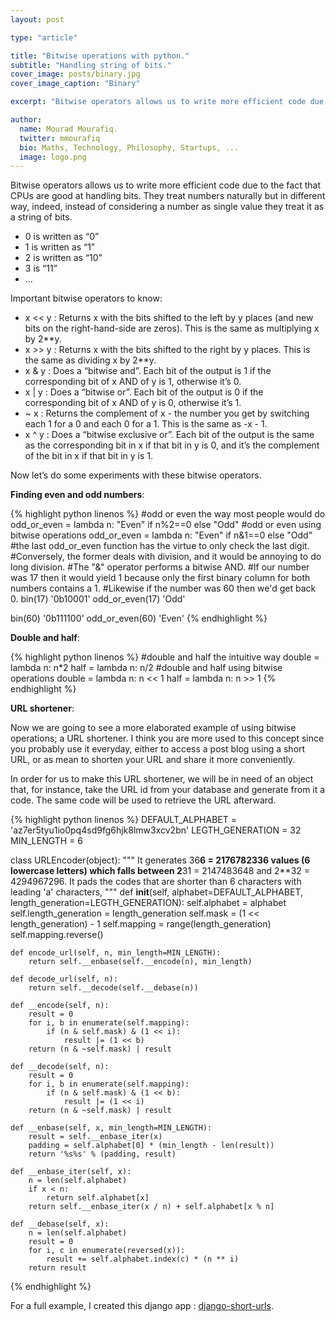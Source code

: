 ```yaml
---
layout: post

type: "article"

title: "Bitwise operations with python."
subtitle: "Handling string of bits."
cover_image: posts/binary.jpg
cover_image_caption: "Binary"

excerpt: "Bitwise operators allows us to write more efficient code due to the fact that CPUs are good at handling bits."

author:
  name: Mourad Mourafiq.
  twitter: mmourafiq
  bio: Maths, Technology, Philosophy, Startups, ...
  image: logo.png
---
```


Bitwise operators allows us to write more efficient code due to the fact that CPUs are good at handling bits. They treat numbers naturally but in different way, indeed, instead of considering a number as single value they treat it as a string of bits.

 * 0 is written as “0”
 * 1 is written as “1”
 * 2 is written as “10”
 * 3 is “11”
 * …

Important bitwise operators to know:

 * x << y : Returns x with the bits shifted to the left by y places (and new bits on the right-hand-side are zeros). This is the same as multiplying x by 2**y.
 * x >> y : Returns x with the bits shifted to the right by y places. This is the same as dividing x by 2**y.
 * x & y : Does a “bitwise and”. Each bit of the output is 1 if the corresponding bit of x AND of y is 1, otherwise it’s 0.
 * x \| y : Does a “bitwise or”. Each bit of the output is 0 if the corresponding bit of x AND of y is 0, otherwise it’s 1.
 * ~ x : Returns the complement of x - the number you get by switching each 1 for a 0 and each 0 for a 1. This is the same as -x - 1.
 * x ^ y : Does a “bitwise exclusive or”. Each bit of the output is the same as the corresponding bit in x if that bit in y is 0, and it’s the complement of the bit in x if that bit in y is 1.

Now let’s do some experiments with these bitwise operators.

**Finding even and odd numbers**:

{% highlight python linenos %}
#odd or even the way most people would do
odd_or_even = lambda n: "Even" if n%2==0 else "Odd"
#odd or even using bitwise operations
odd_or_even = lambda n: "Even" if n&1==0 else "Odd"
#the last odd_or_even function has the virtue to only check the last digit.
#Conversely, the former deals with division, and it would be annoying to do long division.
#The "&" operator performs a bitwise AND.
#If our number was 17 then it would yield 1 because only the first binary column for both numbers contains a 1.
#Likewise if the number was 60 then we'd get back 0.
bin(17)
'0b10001'
odd_or_even(17)
'Odd'

bin(60)
'0b111100'
odd_or_even(60)
'Even'
{% endhighlight %}

**Double and half**:

{% highlight python linenos %}
#double and half the intuitive way
double = lambda n: n*2
half = lambda n: n/2
#double and half using bitwise operations
double = lambda n: n << 1
half = lambda n: n >> 1
{% endhighlight %}

**URL shortener**:

Now we are going to see a more elaborated example of using bitwise operations; a URL shortener. I think you are more used to this concept since you probably use it everyday, either to access a post blog using a short URL, or as mean to shorten your URL and share it more conveniently.

In order for us to make this URL shortener, we will be in need of an object that, for instance, take the URL id from your database and generate from it a code. The same code will be used to retrieve the URL afterward.

{% highlight python linenos %}
DEFAULT_ALPHABET = 'az7er5tyu1io0pq4sd9fg6hjk8lmw3xcv2bn'
LEGTH_GENERATION = 32
MIN_LENGTH = 6

class URLEncoder(object):
    """
It generates 36**6 = 2176782336 values (6 lowercase letters) which falls between 2**31 = 2147483648 and 2**32 = 4294967296.
It pads the codes that are shorter than 6 characters with leading 'a' characters,
"""
    def __init__(self, alphabet=DEFAULT_ALPHABET, length_generation=LEGTH_GENERATION):
        self.alphabet = alphabet
        self.length_generation = length_generation
        self.mask = (1 << length_generation) - 1
        self.mapping = range(length_generation)
        self.mapping.reverse()

    def encode_url(self, n, min_length=MIN_LENGTH):
        return self.__enbase(self.__encode(n), min_length)

    def decode_url(self, n):
        return self.__decode(self.__debase(n))

    def __encode(self, n):
        result = 0
        for i, b in enumerate(self.mapping):
            if (n & self.mask) & (1 << i):
                result |= (1 << b)
        return (n & ~self.mask) | result

    def __decode(self, n):
        result = 0
        for i, b in enumerate(self.mapping):
            if (n & self.mask) & (1 << b):
                result |= (1 << i)
        return (n & ~self.mask) | result

    def __enbase(self, x, min_length=MIN_LENGTH):
        result = self.__enbase_iter(x)
        padding = self.alphabet[0] * (min_length - len(result))
        return '%s%s' % (padding, result)

    def __enbase_iter(self, x):
        n = len(self.alphabet)
        if x < n:
            return self.alphabet[x]
        return self.__enbase_iter(x / n) + self.alphabet[x % n]

    def __debase(self, x):
        n = len(self.alphabet)
        result = 0
        for i, c in enumerate(reversed(x)):
            result += self.alphabet.index(c) * (n ** i)
        return result
{% endhighlight %}

For a full example, I created this django app : [django-short-urls](https://github.com/mouradmourafiq/django-short-urls).
